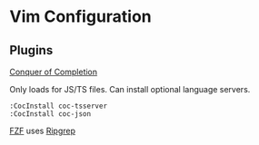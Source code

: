 # Vim Configuration

## Plugins

[Conquer of Completion](https://github.com/neoclide/coc.nvim)

Only loads for JS/TS files. Can install optional language servers.

```
:CocInstall coc-tsserver
:CocInstall coc-json
```

[FZF](https://github.com/junegunn/fzf) uses
[Ripgrep](https://github.com/BurntSushi/ripgrep)

